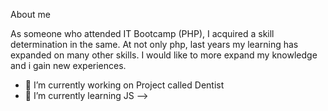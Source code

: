 
About me

As someone who attended IT Bootcamp (PHP), I acquired a skill determination in the same. At not only php, last years my learning has expanded on many other skills. I would like to more expand my knowledge and i gain new experiences.

- 🔭 I’m currently working on Project called Dentist
- 🌱 I’m currently learning JS
-->
